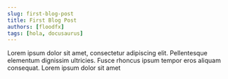 ```yaml
---
slug: first-blog-post
title: First Blog Post
authors: [floodfx]
tags: [hola, docusaurus]
---
```


Lorem ipsum dolor sit amet, consectetur adipiscing elit. Pellentesque elementum dignissim ultricies. Fusce rhoncus ipsum
tempor eros aliquam consequat. Lorem ipsum dolor sit amet
